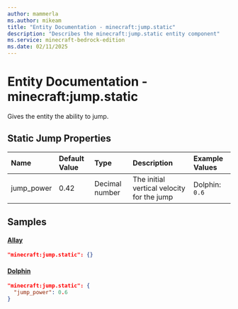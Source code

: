 ```yaml
---
author: mammerla
ms.author: mikeam
title: "Entity Documentation - minecraft:jump.static"
description: "Describes the minecraft:jump.static entity component"
ms.service: minecraft-bedrock-edition
ms.date: 02/11/2025 
---
```


# Entity Documentation - minecraft:jump.static

Gives the entity the ability to jump.


## Static Jump Properties

|Name       |Default Value |Type |Description |Example Values |
|:----------|:-------------|:----|:-----------|:------------- |
| jump_power | 0.42 | Decimal number | The initial vertical velocity for the jump | Dolphin: `0.6` | 

## Samples

#### [Allay](https://github.com/Mojang/bedrock-samples/tree/preview/behavior_pack/entities/allay.json)


```json
"minecraft:jump.static": {}
```

#### [Dolphin](https://github.com/Mojang/bedrock-samples/tree/preview/behavior_pack/entities/dolphin.json)


```json
"minecraft:jump.static": {
  "jump_power": 0.6
}
```
